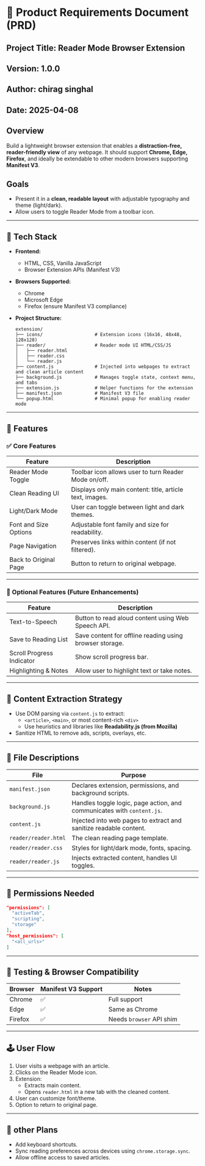 # 📄 Product Requirements Document (PRD)

## Project Title: Reader Mode Browser Extension
## Version: 1.0.0
## Author: chirag singhal
## Date: 2025-04-08

## Overview

Build a lightweight browser extension that enables a **distraction-free, reader-friendly view** of any webpage. It should support **Chrome, Edge, Firefox**, and ideally be extendable to other modern browsers supporting **Manifest V3**.

## Goals
- Present it in a **clean, readable layout** with adjustable typography and theme (light/dark).
- Allow users to toggle Reader Mode from a toolbar icon.

---

## 🧱 Tech Stack

- **Frontend:**
  - HTML, CSS, Vanilla JavaScript
  - Browser Extension APIs (Manifest V3)

- **Browsers Supported:**
  - Chrome
  - Microsoft Edge
  - Firefox (ensure Manifest V3 compliance)

- **Project Structure:**
  ```
  extension/
  ├── icons/                   # Extension icons (16x16, 48x48, 128x128)
  ├── reader/                  # Reader mode UI HTML/CSS/JS
  │   ├── reader.html
  │   ├── reader.css
  │   └── reader.js
  ├── content.js               # Injected into webpages to extract and clean article content
  ├── background.js            # Manages toggle state, context menu, and tabs
  ├── extension.js             # Helper functions for the extension
  ├── manifest.json            # Manifest V3 file
  └── popup.html               # Minimal popup for enabling reader mode
  ```

---

## 🧩 Features

### ✅ Core Features
| Feature                         | Description                                                                 |
|----------------------------------|-----------------------------------------------------------------------------|
| Reader Mode Toggle               | Toolbar icon allows user to turn Reader Mode on/off.                       |
| Clean Reading UI                | Displays only main content: title, article text, images.                   |
| Light/Dark Mode                 | User can toggle between light and dark themes.                             |
| Font and Size Options           | Adjustable font family and size for readability.                           |
| Page Navigation                 | Preserves links within content (if not filtered).                          |
| Back to Original Page           | Button to return to original webpage.                                      |

---

### 🔧 Optional Features (Future Enhancements)
| Feature                         | Description                                                                 |
|----------------------------------|-----------------------------------------------------------------------------|
| Text-to-Speech                  | Button to read aloud content using Web Speech API.                         |
| Save to Reading List            | Save content for offline reading using browser storage.                    |
| Scroll Progress Indicator       | Show scroll progress bar.                                                  |
| Highlighting & Notes            | Allow user to highlight text or take notes.                                |

---

## 🧠 Content Extraction Strategy

- Use DOM parsing via `content.js` to extract:
  - `<article>`, `<main>`, or most content-rich `<div>`
  - Use heuristics and libraries like **Readability.js (from Mozilla)**
- Sanitize HTML to remove ads, scripts, overlays, etc.

---

## 📂 File Descriptions

| File                | Purpose                                                                 |
|---------------------|-------------------------------------------------------------------------|
| `manifest.json`     | Declares extension, permissions, and background scripts.                |
| `background.js`     | Handles toggle logic, page action, and communicates with `content.js`. |
| `content.js`        | Injected into web pages to extract and sanitize readable content.       |
| `reader/reader.html`| The clean reading page template.                                        |
| `reader/reader.css` | Styles for light/dark mode, fonts, spacing.                            |
| `reader/reader.js`  | Injects extracted content, handles UI toggles.                         |

---

## 🔐 Permissions Needed

```json
"permissions": [
  "activeTab",
  "scripting",
  "storage"
],
"host_permissions": [
  "<all_urls>"
]
```

---

## 🧪 Testing & Browser Compatibility

| Browser      | Manifest V3 Support | Notes                        |
|--------------|---------------------|------------------------------|
| Chrome       | ✅                   | Full support                 |
| Edge         | ✅                   | Same as Chrome               |
| Firefox      | ✅                   | Needs `browser` API shim     |

---

## 🕹️ User Flow

1. User visits a webpage with an article.
2. Clicks on the Reader Mode icon.
3. Extension:
   - Extracts main content.
   - Opens `reader.html` in a new tab with the cleaned content.
4. User can customize font/theme.
5. Option to return to original page.

---

## 🚧 other Plans

- Add keyboard shortcuts.
- Sync reading preferences across devices using `chrome.storage.sync`.
- Allow offline access to saved articles.
